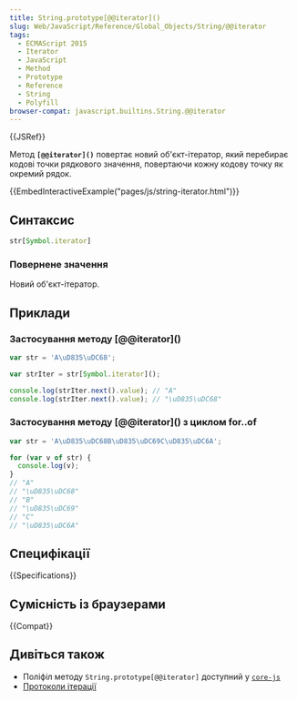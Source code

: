 ```yaml
---
title: String.prototype[@@iterator]()
slug: Web/JavaScript/Reference/Global_Objects/String/@@iterator
tags:
  - ECMAScript 2015
  - Iterator
  - JavaScript
  - Method
  - Prototype
  - Reference
  - String
  - Polyfill
browser-compat: javascript.builtins.String.@@iterator
---
```

{{JSRef}}

Метод **`[@@iterator]()`** повертає новий об'єкт-ітератор, який перебирає кодові точки рядкового значення, повертаючи кожну кодову точку як окремий рядок.

{{EmbedInteractiveExample("pages/js/string-iterator.html")}}

## Синтаксис

```js
str[Symbol.iterator]
```

### Повернене значення

Новий об'єкт-ітератор.

## Приклади

### Застосування методу \[@@iterator]\()

```js
var str = 'A\uD835\uDC68';

var strIter = str[Symbol.iterator]();

console.log(strIter.next().value); // "A"
console.log(strIter.next().value); // "\uD835\uDC68"
```

### Застосування методу \[@@iterator]\() з циклом for..of

```js
var str = 'A\uD835\uDC68B\uD835\uDC69C\uD835\uDC6A';

for (var v of str) {
  console.log(v);
}
// "A"
// "\uD835\uDC68"
// "B"
// "\uD835\uDC69"
// "C"
// "\uD835\uDC6A"
```

## Специфікації

{{Specifications}}

## Сумісність із браузерами

{{Compat}}

## Дивіться також

- Поліфіл методу `String.prototype[@@iterator]` доступний у [`core-js`](https://github.com/zloirock/core-js#ecmascript-string-and-regexp)
- [Протоколи ітерації](/uk/docs/Web/JavaScript/Reference/Iteration_protocols)
